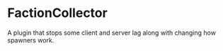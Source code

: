 # FactionCollector
A plugin that stops some client and server lag along with changing how spawners work.
